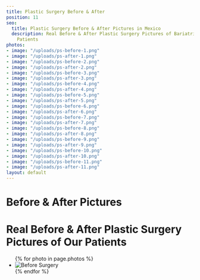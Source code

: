 ```yaml
---
title: Plastic Surgery Before & After
position: 11
seo:
  title: Plastic Surgery Before & After Pictures in Mexico
  description: Real Before & After Plastic Surgery Pictures of BariatricPal Hospital
    Patients
photos:
- image: "/uploads/ps-before-1.png"
- image: "/uploads/ps-after-1.png"
- image: "/uploads/ps-before-2.png"
- image: "/uploads/ps-after-2.png"
- image: "/uploads/ps-before-3.png"
- image: "/uploads/ps-after-3.png"
- image: "/uploads/ps-before-4.png"
- image: "/uploads/ps-after-4.png"
- image: "/uploads/ps-before-5.png"
- image: "/uploads/ps-after-5.png"
- image: "/uploads/ps-before-6.png"
- image: "/uploads/ps-after-6.png"
- image: "/uploads/ps-before-7.png"
- image: "/uploads/ps-after-7.png"
- image: "/uploads/ps-before-8.png"
- image: "/uploads/ps-after-8.png"
- image: "/uploads/ps-before-9.png"
- image: "/uploads/ps-after-9.png"
- image: "/uploads/ps-before-10.png"
- image: "/uploads/ps-after-10.png"
- image: "/uploads/ps-before-11.png"
- image: "/uploads/ps-after-11.png"
layout: default
---
```


<div class='wrap'>
  <div class='section u-py6'>
    <div class='section-row'>
      <div class='section-chunk u-size5of13 u-px4 u-pr2 u-mAuto u-sm-size10of12 u-sm-alignCenter u-sm-clear'>
        <h1 class='u-mt1'>
          <strong>
            Before &amp; After Pictures
          </strong>
        </h1>
        <h1 class='u-textPrimary'>
          Real Before &amp; After Plastic Surgery Pictures of Our Patients
        </h1>
      </div>
      <div class='section-chunk u-size8of13 u-px4 u-sm-sizeFull u-sm-mt3'>
        <ul class="imageList">
          {% for photo in page.photos %}
            <li class="imageList-item">
              <img src='{{photo.image}}' alt="Before Surgery" class='u-sizeFull'/>
            </li>
          {% endfor %}
        </ul>
      </div>
    </div>
  </div>
</div>

